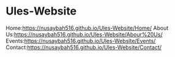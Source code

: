 # Ules-Website



Home:https://nusaybah516.github.io/Ules-Website/Home/
About Us:https://nusaybah516.github.io/Ules-Website/Abour%20Us/
Events:https://nusaybah516.github.io/Ules-Website/Events/
Contact:https://nusaybah516.github.io/Ules-Website/Contact/
